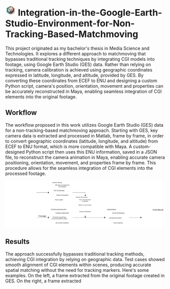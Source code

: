 # ![cube_globe_icon](https://github.com/FedericoCGI/Integration-in-the-Google-Earth-Studio-Environment-for-Non-Tracking-Based-Matchmoving/blob/main/images/cube_globe_icon.png)   Integration-in-the-Google-Earth-Studio-Environment-for-Non-Tracking-Based-Matchmoving 
This project originated as my bachelor's thesis in Media Science and Technologies. 
It explores a different approach to matchmoving that bypasses traditional tracking techniques by integrating CGI models into footage, using Google Earth Studio (GES) data.
Rather than relying on tracking, camera calibration is achieved using geographic coordinates expressed in latitude, longitude, and altitude, provided by GES.
By converting these coordinates from ECEF to ENU and designing a custom Python script, camera's position, orientation, movement and properties can be accurately reconstructed in Maya, enabling seamless integration of CGI elements into the original footage.

## Workflow
The workflow proposed in this work utilizes Google Earth Studio (GES) data for a non-tracking-based matchmoving approach. Starting with GES, key camera data is extracted and processed in Matlab, frame by frame, in order to convert geographic coordinates (latitude, longitude, and altitude) from ECEF to ENU format, which is more compatible with Maya. A custom-designed Python script then uses this ENU information, saved in a JSON file, to reconstruct the camera animation in Maya, enabling accurate camera positioning, orientation, movement, and properties frame by frame. This procedure allows for the seamless integration of CGI elements into the processed footage.

![Project Workflow](https://github.com/FedericoCGI/Integration-in-the-Google-Earth-Studio-Environment-for-Non-Tracking-Based-Matchmoving/blob/main/images/workflow_00.svg)

## Results
The approach successfully bypasses traditional tracking methods, achieving CGI integration by relying on geographic data. Test cases showed smooth alignment of CGI elements within scenes, producing accurate spatial matching without the need for tracking markers. Here's some examples. On the left, a frame extracted from the original footage created in GES. On the right, a frame extracted 

